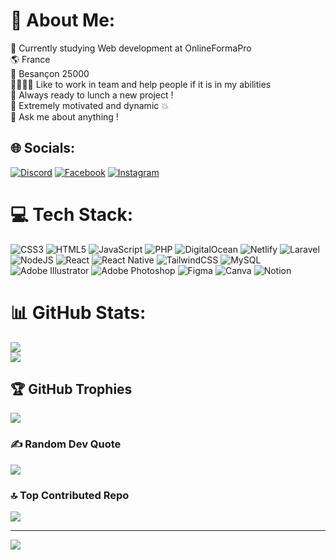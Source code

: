 # 💫 About Me:
📑 Currently studying Web development at OnlineFormaPro<br>🌎 France<br>📍 Besançon 25000<br>🫱🏻‍🫲🏼 Like to work in team and help people if it is in my abilities<br>🚀 Always ready to lunch a new project !<br>💯 Extremely motivated and dynamic 💥<br>💬 Ask me about anything !<br>


## 🌐 Socials:
[![Discord](https://img.shields.io/badge/Discord-%237289DA.svg?logo=discord&logoColor=white)](https://discord.gg/ColdM#5846) [![Facebook](https://img.shields.io/badge/Facebook-%231877F2.svg?logo=Facebook&logoColor=white)](https://facebook.com/Yoann.mayoussier) [![Instagram](https://img.shields.io/badge/Instagram-%23E4405F.svg?logo=Instagram&logoColor=white)](https://instagram.com/yoannm?igshid=NTc4MTIwNjQ2YQ==) 
# 💻 Tech Stack:
![CSS3](https://img.shields.io/badge/css3-%231572B6.svg?style=for-the-badge&logo=css3&logoColor=white) ![HTML5](https://img.shields.io/badge/html5-%23E34F26.svg?style=for-the-badge&logo=html5&logoColor=white) ![JavaScript](https://img.shields.io/badge/javascript-%23323330.svg?style=for-the-badge&logo=javascript&logoColor=%23F7DF1E) ![PHP](https://img.shields.io/badge/php-%23777BB4.svg?style=for-the-badge&logo=php&logoColor=white) ![DigitalOcean](https://img.shields.io/badge/DigitalOcean-%230167ff.svg?style=for-the-badge&logo=digitalOcean&logoColor=white) ![Netlify](https://img.shields.io/badge/netlify-%23000000.svg?style=for-the-badge&logo=netlify&logoColor=#00C7B7) ![Laravel](https://img.shields.io/badge/laravel-%23FF2D20.svg?style=for-the-badge&logo=laravel&logoColor=white) ![NodeJS](https://img.shields.io/badge/node.js-6DA55F?style=for-the-badge&logo=node.js&logoColor=white) ![React](https://img.shields.io/badge/react-%2320232a.svg?style=for-the-badge&logo=react&logoColor=%2361DAFB) ![React Native](https://img.shields.io/badge/react_native-%2320232a.svg?style=for-the-badge&logo=react&logoColor=%2361DAFB) ![TailwindCSS](https://img.shields.io/badge/tailwindcss-%2338B2AC.svg?style=for-the-badge&logo=tailwind-css&logoColor=white) ![MySQL](https://img.shields.io/badge/mysql-%2300f.svg?style=for-the-badge&logo=mysql&logoColor=white) ![Adobe Illustrator](https://img.shields.io/badge/adobeillustrator-%23FF9A00.svg?style=for-the-badge&logo=adobeillustrator&logoColor=white) ![Adobe Photoshop](https://img.shields.io/badge/adobephotoshop-%2331A8FF.svg?style=for-the-badge&logo=adobephotoshop&logoColor=white) 	![Figma](https://img.shields.io/badge/figma-%23F24E1E.svg?style=for-the-badge&logo=figma&logoColor=white) ![Canva](https://img.shields.io/badge/Canva-%2300C4CC.svg?style=for-the-badge&logo=Canva&logoColor=white) ![Notion](https://img.shields.io/badge/Notion-%23000000.svg?style=for-the-badge&logo=notion&logoColor=white)
# 📊 GitHub Stats:
![](https://github-readme-stats.vercel.app/api?username=YoannMyr&theme=dark&hide_border=false&include_all_commits=false&count_private=false)<br/>
![](https://github-readme-streak-stats.herokuapp.com/?user=YoannMyr&theme=dark&hide_border=false)

## 🏆 GitHub Trophies
![](https://github-profile-trophy.vercel.app/?username=YoannMyr&theme=flat&no-frame=false&no-bg=false&margin-w=4)

### ✍️ Random Dev Quote
![](https://quotes-github-readme.vercel.app/api?type=vetical&theme=dark)

### 🔝 Top Contributed Repo
![](https://github-contributor-stats.vercel.app/api?username=YoannMyr&limit=5&theme=dark&combine_all_yearly_contributions=true)

---
[![](https://visitcount.itsvg.in/api?id=YoannMyr&icon=6&color=6)](https://visitcount.itsvg.in)

<!-- Proudly created with GPRM ( https://gprm.itsvg.in ) -->
